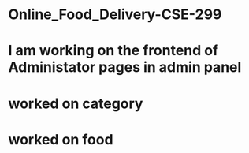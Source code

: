 # Online_Food_Delivery-CSE-299


# I am working on the frontend of Administator pages in admin panel
# worked on category 
# worked on food

